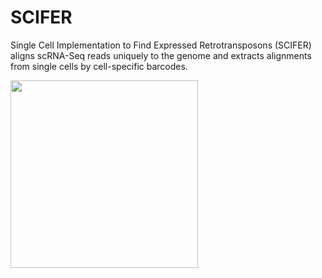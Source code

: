 # SCIFER
Single Cell Implementation to Find Expressed Retrotransposons (SCIFER) aligns scRNA-Seq reads uniquely to the genome and extracts alignments from single cells by cell-specific barcodes.


<img src="https://user-images.githubusercontent.com/108097317/232575429-4b71b8d8-5615-4f8b-b4aa-cc43ef8d85d9.png" width="300" height="300">

